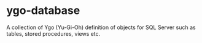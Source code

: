 # ygo-database
A collection of  Ygo (Yu-Gi-Oh) definition of objects for SQL Server such as tables, stored procedures, views etc.
